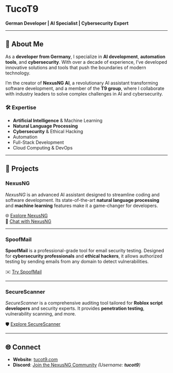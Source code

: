 # TucoT9  

**German Developer | AI Specialist | Cybersecurity Expert**  

---

## 🌟 About Me  

As a **developer from Germany**, I specialize in **AI development**, **automation tools**, and **cybersecurity**. With over a decade of experience, I’ve developed innovative solutions and tools that push the boundaries of modern technology.  

I’m the creator of **NexusNG AI**, a revolutionary AI assistant transforming software development, and a member of the **T9 group**, where I collaborate with industry leaders to solve complex challenges in AI and cybersecurity.  

### 🛠 Expertise  
- **Artificial Intelligence** & Machine Learning  
- **Natural Language Processing**  
- **Cybersecurity** & Ethical Hacking  
- Automation  
- Full-Stack Development  
- Cloud Computing & DevOps  

---

## 🚀 Projects  

### **NexusNG**  
*NexusNG* is an advanced AI assistant designed to streamline coding and software development. Its state-of-the-art **natural language processing** and **machine learning** features make it a game-changer for developers.  

🌐 [Explore NexusNG](https://nexusng.site/)  
🤖 [Chat with NexusNG](https://nexusng.de/)  

---

### **SpoofMail**  
**SpoofMail** is a professional-grade tool for email security testing. Designed for **cybersecurity professionals** and **ethical hackers**, it allows authorized testing by sending emails from any domain to detect vulnerabilities.  

✉️ [Try SpoofMail](https://spoofmail.tucot9.com/)  

---

### **SecureScanner**  
*SecureScanner* is a comprehensive auditing tool tailored for **Roblox script developers** and security experts. It provides **penetration testing**, vulnerability scanning, and more.  

🛡️ [Explore SecureScanner](https://cheat.tucot9.com/)  

---

## 🌐 Connect  

- **Website**: [tucot9.com](https://tucot9.com/)  
- **Discord**: [Join the NexusNG Community](https://discord.gg/nexusng) *(Username: **tucot9**)*
